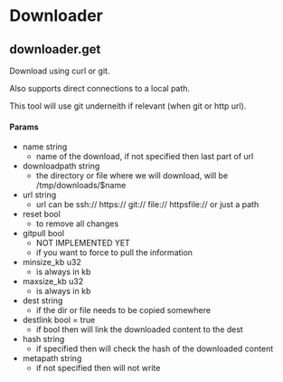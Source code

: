 	
# Downloader

## downloader.get

Download using curl or git.

Also supports direct connections to a local path.

This tool will use git underneith if relevant (when git or http url).

#### Params    
    
- name         string
  - name of the download, if not specified then last part  of url
- downloadpath string  
  - the directory or file where we will download, will be /tmp/downloads/$name
- url          string 
  - url can be ssh:// https:// git:// file:// httpsfile:// or just a path
- reset        bool   
  - to remove all changes
- gitpull    bool   
  - NOT IMPLEMENTED YET
  -  if you want to force to pull the information
- minsize_kb   u32 
  - is always in kb
- maxsize_kb   u32
  - is always in kb
- dest         string 
  - if the dir or file needs to be copied somewhere
- destlink     bool = true 
  - if bool then will link the downloaded content to the dest
- hash         string 
  - if specified then will check the hash of the downloaded content
- metapath     string 
  - if not specified then will not write